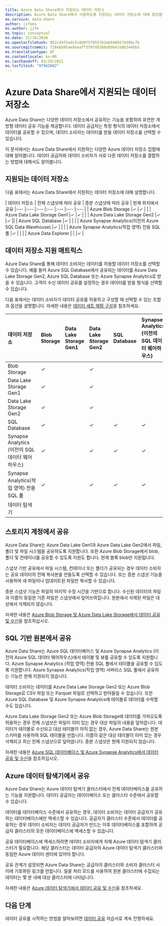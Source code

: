 ```yaml
---
title: Azure Data Share에서 지원되는 데이터 저장소
description: Azure Data Share에서 사용하도록 지원되는 데이터 저장소에 대해 알아봅니다.
ms.service: data-share
author: jifems
ms.author: jife
ms.topic: conceptual
ms.date: 12/16/2020
ms.openlocfilehash: 852c44f5edc5c0b0f5f655f63ab040927bd9bc7b
ms.sourcegitcommit: f28ebb95ae9aaaff3f87d8388a09b41e0b3445b5
ms.translationtype: HT
ms.contentlocale: ko-KR
ms.lasthandoff: 03/29/2021
ms.locfileid: "97963682"
---
```

# <a name="supported-data-stores-in-azure-data-share"></a>Azure Data Share에서 지원되는 데이터 저장소

Azure Data Share는 다양한 데이터 저장소에서 공유하는 기능을 포함하여 유연한 개방형 데이터 공유 기능을 제공합니다. 데이터 공급자는 특정 형식의 데이터 저장소에서 데이터를 공유할 수 있으며, 데이터 소비자는 데이터를 받을 데이터 저장소를 선택할 수 있습니다. 

이 문서에서는 Azure Data Share에서 지원하는 다양한 Azure 데이터 저장소 집합에 대해 알아봅니다. 데이터 공급자와 데이터 소비자가 서로 다른 데이터 저장소를 결합하는 방법에 대해서도 알아봅니다. 

## <a name="supported-data-stores"></a>지원되는 데이터 저장소 

다음 표에서는 Azure Data Share에서 지원하는 데이터 저장소에 대해 설명합니다. 

| 데이터 저장소 | 전체 스냅샷에 따라 공유 | 증분 스냅샷에 따라 공유 | 현재 위치에서 공유 
|:--- |:--- |:--- |:--- |:--- |:--- |:--- |
| Azure Blob Storage |✓ |✓ | |
| Azure Data Lake Storage Gen1 |✓ |✓ | |
| Azure Data Lake Storage Gen2 |✓ |✓ ||
| Azure SQL Database |✓ | | |
| Azure Synapse Analytics(이전의 Azure SQL Data Warehouse) |✓ | | |
| Azure Synapse Analytics(작업 영역) 전용 SQL 풀 |✓ | | |
| Azure Data Explorer | | |✓ |

## <a name="data-store-support-matrix"></a>데이터 저장소 지원 매트릭스

Azure Data Share를 통해 데이터 소비자는 데이터를 허용할 데이터 저장소를 선택할 수 있습니다. 예를 들어 Azure SQL Database에서 공유되는 데이터를 Azure Data Lake Storage Gen2, Azure SQL Database 또는 Azure Synapse Analytics로 받을 수 있습니다. 고객이 수신 데이터 공유를 설정하는 경우 데이터를 받을 형식을 선택할 수 있습니다. 

다음 표에서는 데이터 소비자가 데이터 공유를 허용하고 구성할 때 선택할 수 있는 조합과 옵션을 설명합니다. 자세한 내용은 [데이터 세트 매핑 구성](how-to-configure-mapping.md)을 참조하세요.

| 데이터 저장소 | Blob Storage | Data Lake Storage Gen1 | Data Lake Storage Gen2 | SQL Database | Synapse Analytics (이전의 SQL 데이터 웨어하우스) | Synapse Analytics(작업 영역) 전용 SQL 풀 | 데이터 탐색기
|:--- |:--- |:--- |:--- |:--- |:--- |:--- | :--- |
| Blob Storage | ✓ || ✓ |||
| Data Lake Storage Gen1 | ✓ | | ✓ |||
| Data Lake Storage Gen2 | ✓ | | ✓ |||
| SQL Database | ✓ | | ✓ | ✓ | ✓ | ✓ ||
| Synapse Analytics (이전의 SQL 데이터 웨어하우스) | ✓ | | ✓ | ✓ | ✓ | ✓ ||
| Synapse Analytics(작업 영역) 전용 SQL 풀 | ✓ | | ✓ | ✓ | ✓ | ✓ ||
| 데이터 탐색기 ||||||| ✓ |

## <a name="share-from-a-storage-account"></a>스토리지 계정에서 공유
Azure Data Share는 Azure Data Lake Gen1과 Azure Data Lake Gen2에서 파일, 폴더 및 파일 시스템을 공유하도록 지원합니다. 또한 Azure Blob Storage에서 blob, 폴더 및 컨테이너를 공유할 수 있도록 지원도 합니다. 현재 블록 blob만 지원됩니다. 

스냅샷 기반 공유에서 파일 시스템, 컨테이너 또는 폴더가 공유되는 경우 데이터 소비자는 공유 데이터의 전체 복사본을 만들도록 선택할 수 있습니다. 또는 증분 스냅샷 기능을 사용하여 새 파일이나 업데이트된 파일만 복사할 수 있습니다. 

증분 스냅샷 기능은 파일의 마지막 수정 시간을 기반으로 합니다. 수신된 데이터의 파일과 이름이 동일한 기존 파일은 스냅샷에서 덮어쓰여집니다. 원본에서 삭제된 파일은 대상에서 삭제되지 않습니다. 

자세한 내용은 [Azure Blob Storage 및 Azure Data Lake Storage에서 데이터 공유 및 수신](how-to-share-from-storage.md)을 참조하십시오.

## <a name="share-from-a-sql-based-source"></a>SQL 기반 원본에서 공유
Azure Data Share는 Azure SQL 데이터베이스 및 Azure Synapse Analytics (이전의 Azure SQL 데이터 웨어하우스)에서 테이블 및 뷰를 공유할 수 있도록 지원합니다. Azure Synapse Analytics (작업 영역) 전용 SQL 풀에서 테이블을 공유할 수 있도록 지원합니다. Azure Synapse Analytics(작업 영역) 서버리스 SQL 풀에서 공유하는 기능은 현재 지원되지 않습니다. 

데이터 소비자는 데이터를 Azure Data Lake Storage Gen2 또는 Azure Blob Storage로 CSV 파일 또는 Parquet 파일로 선택하고 받아들일 수 있습니다. 또한 Azure SQL Database 및 Azure Synapse Analytics에 테이블로 데이터를 수락할 수도 있습니다.

Azure Data Lake Storage Gen2 또는 Azure Blob Storage에 데이터를 가져오도록 허용하는 경우 전체 스냅샷은 파일이 이미 있는 경우 대상 파일의 내용을 덮어씁니다. 데이터가 테이블로 수신되고 대상 테이블이 아직 없는 경우, Azure Data Share는 원본 스키마를 사용하여 SQL 테이블을 만듭니다. 이름이 같은 대상 테이블이 이미 있는 경우 삭제되고 최신 전체 스냅샷으로 덮어씁니다. 증분 스냅샷은 현재 지원되지 않습니다.

자세한 내용은 [Azure SQL 데이터베이스 및 Azure Synapse Analytics에서 데이터 공유 및 수신](how-to-share-from-sql.md)을 참조하십시오.

## <a name="share-from-data-explorer"></a>Azure 데이터 탐색기에서 공유
Azure Data Share는 Azure 데이터 탐색기 클러스터에서 전체 데이터베이스를 공유하는 기능을 지원합니다. 데이터 공급자는 데이터베이스 또는 클러스터 수준에서 공유할 수 있습니다. 

데이터를 데이터베이스 수준에서 공유하는 경우, 데이터 소비자는 데이터 공급자가 공유하는 데이터베이스에만 액세스할 수 있습니다. 공급자가 클러스터 수준에서 데이터를 공유하는 경우 데이터 소비자는 데이터 공급자가 만드는 이후 데이터베이스를 포함하여 공급자 클러스터의 모든 데이터베이스에 액세스할 수 있습니다.

공유 데이터베이스에 액세스하려면 데이터 소비자에게 자체 Azure 데이터 탐색기 클러스터가 필요합니다. 해당 클러스터는 데이터 공급자의 Azure 데이터 탐색기 클러스터와 동일한 Azure 데이터 센터에 있어야 합니다. 

공유 관계가 설정되면 Azure Data Share는 공급자의 클러스터와 소비자 클러스터 사이에 기호화된 링크를 만듭니다. 일괄 처리 모드를 사용하여 원본 클러스터에 수집되는 데이터는 몇 분 내에 대상 클러스터에 나타납니다.

자세한 내용은 [Azure 데이터 탐색기에서 데이터 공유 및 수신](/azure/data-explorer/data-share)을 참조하세요. 

## <a name="next-steps"></a>다음 단계

데이터 공유를 시작하는 방법을 알아보려면 [데이터 공유](share-your-data.md) 자습서로 계속 진행하세요.

